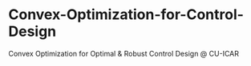 # Convex-Optimization-for-Control-Design
Convex Optimization for Optimal &amp; Robust Control Design @ CU-ICAR
